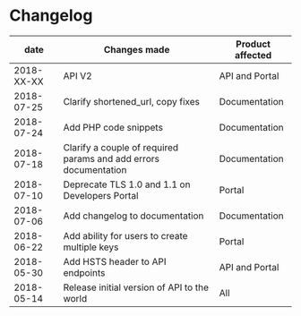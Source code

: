 # Changelog

| date       | Changes made                                                     | Product affected |
| ---------- | ---------------------------------------------------------------- | ---------------- |
| 2018-XX-XX | API V2                                                           | API and Portal   |
| 2018-07-25 | Clarify shortened_url, copy fixes                                | Documentation    |
| 2018-07-24 | Add PHP code snippets                                            | Documentation    |
| 2018-07-18 | Clarify a couple of required params and add errors documentation | Documentation    |
| 2018-07-10 | Deprecate TLS 1.0 and 1.1 on Developers Portal                   | Portal           |
| 2018-07-06 | Add changelog to documentation                                   | Documentation    |
| 2018-06-22 | Add ability for users to create multiple keys                    | Portal           |
| 2018-05-30 | Add HSTS header to API endpoints                                 | API and Portal   |
| 2018-05-14 | Release initial version of API to the world                      | All              |
